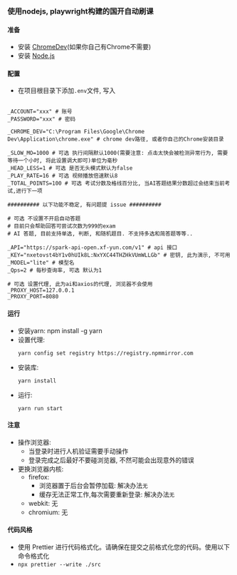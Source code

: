 ### 使用nodejs, playwright构建的国开自动刷课

#### 准备
- 安装 [ChromeDev](https://www.google.com/intl/zh-CN/chrome/dev/)(如果你自己有Chrome不需要)
- 安装 [Node.js](https://nodejs.org/zh-cn)

#### 配置
- 在项目根目录下添加`.env`文件, 写入
```properties

_ACCOUNT="xxx" # 账号
_PASSWORD="xxx" # 密码

_CHROME_DEV="C:\Program Files\Google\Chrome Dev\Application\chrome.exe" # chrome dev路径, 或者你自己的Chrome安装目录

_SLOW_MO=1000 # 可选 执行间隔默认1000(需要注意: 点击太快会被检测异常行为, 需要等待一个小时, 将此设置调大即可)单位为毫秒
_HEAD_LESS=1 # 可选 是否无头模式默认为false
_PLAY_RATE=16 # 可选 视频播放倍速默认8
_TOTAL_POINTS=100 # 可选 考试分数及格线百分比, 当AI答题结果分数超过会结束当前考试,进行下一项

########## 以下功能不稳定, 有问题提 issue ##########

# 可选 不设置不开启自动答题
# 目前只会帮助回答可尝试次数为999的exam
# AI 答题, 目前支持单选, 判断, 和随机题目. 不支持多选和简答题等等..

_API="https://spark-api-open.xf-yun.com/v1" # api 接口
_KEY="nxetovst4bY1v0hUIk8L:NxYXC44THZHkVUmWLLGb" # 密钥, 此为演示, 不可用
_MODEL="lite" # 模型名
_Qps=2 # 每秒查询率, 可选 默认为1

# 可选 设置代理, 此为ai和axios的代理, 浏览器不会使用
_PROXY_HOST=127.0.0.1
_PROXY_PORT=8080
```

#### 运行
- 安装yarn:
  npm install -g yarn
- 设置代理: 
  ```shell
  yarn config set registry https://registry.npmmirror.com
  ```
- 安装库:
  ```shell
  yarn install
  ```
- 运行: 
  ```shell
  yarn run start
  ```

#### 注意
- 操作浏览器:
  - 当登录时进行人机验证需要手动操作
  - 登录完成之后最好不要碰浏览器, 不然可能会出现意外的错误
- 更换浏览器内核:
  - firefox:
    - 浏览器置于后台会暂停加载: 解决办法`无`
    - 缓存无法正常工作,每次需要重新登录: 解决办法`无`
  - webkit: 无
  - chromium: 无
  
#### 代码风格
* 使用 Prettier 进行代码格式化。请确保在提交之前格式化您的代码。使用以下命令格式化
* `npx prettier --write ./src`
